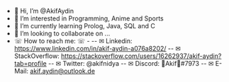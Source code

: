 - 👋 Hi, I’m @AkifAydin
- 👀 I’m interested in Programming, Anime and Sports
- 🌱 I’m currently learning Prolog, Java, SQL and C
- 💞️ I’m looking to collaborate on ...
- ☏ How to reach me: ☏ -
-- ✉ Linkedin: https://www.linkedin.com/in/akif-aydin-a076a8202/
-- ✉ StackOverflow: https://stackoverflow.com/users/16262937/akif-aydin?tab=profile
-- ✉ Twitter: @akifnidya
-- ✉ Discord: 🌻Akif🌻#7973
-- ✉ E-Mail: akif.aydin@outlook.de


<!---
AkifAydin/AkifAydin is a ✨ special ✨ repository because its `README.md` (this file) appears on your GitHub profile.
You can click the Preview link to take a look at your changes.
--->
